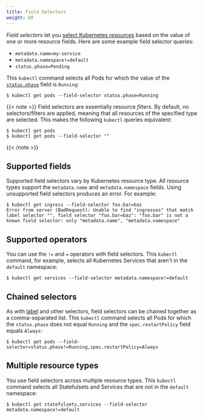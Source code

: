```yaml
---
title: Field Selectors
weight: 60
---
```


_Field selectors_ let you [select Kubernetes resources](/docs/concepts/overview/working-with-objects/kubernetes-objects) based on the value of one or more resource fields. Here are some example field selector queries:

* `metadata.name=my-service`
* `metadata.namespace!=default`
* `status.phase=Pending`

This `kubectl` command selects all Pods for which the value of the [`status.phase`](/docs/concepts/workloads/pods/pod-lifecycle/#pod-phase) field is `Running`:

```shell
$ kubectl get pods --field-selector status.phase=Running
```

{{< note >}}
Field selectors are essentially resource *filters*. By default, no selectors/filters are applied, meaning that all resources of the specified type are selected. This makes the following `kubectl` queries equivalent:

```shell
$ kubectl get pods
$ kubectl get pods --field-selector ""
```
{{< /note >}}

## Supported fields

Supported field selectors vary by Kubernetes resource type. All resource types support the `metadata.name` and `metadata.namespace` fields. Using unsupported field selectors produces an error. For example:

```shell
$ kubectl get ingress --field-selector foo.bar=baz
Error from server (BadRequest): Unable to find "ingresses" that match label selector "", field selector "foo.bar=baz": "foo.bar" is not a known field selector: only "metadata.name", "metadata.namespace"
```

## Supported operators

You can use the `!=` and `=` operators with field selectors. This `kubectl` command, for example, selects all Kubernetes Services that aren't in the `default` namespace:

```shell
$ kubectl get services --field-selector metadata.namespace!=default
```

## Chained selectors

As with [label](/docs/concepts/overview/working-with-objects/labels) and other selectors, field selectors can be chained together as a comma-separated list. This `kubectl` command selects all Pods for which the `status.phase` does not equal `Running` and the `spec.restartPolicy` field equals `Always`:

```shell
$ kubectl get pods --field-selector=status.phase!=Running,spec.restartPolicy=Always
```

## Multiple resource types

You use field selectors across multiple resource types. This `kubectl` command selects all Statefulsets and Services that are not in the `default` namespace:

```shell
$ kubectl get statefulsets,services --field-selector metadata.namespace!=default
```